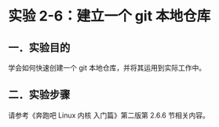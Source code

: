 # 实验 2-6：建立一个 git 本地仓库

## 一．实验目的

学会如何快速创建一个 git 本地仓库，并将其运用到实际工作中。

## 二．实验步骤

请参考《奔跑吧 Linux 内核 入门篇》第二版第 2.6.6 节相关内容。